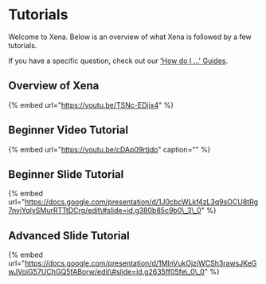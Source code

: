 # Tutorials

Welcome to Xena. Below is an overview of what Xena is followed by a few tutorials. 

If you have a specific question, check out our ['How do I ...' Guides](how-do-i/).

## Overview of Xena

{% embed url="https://youtu.be/TSNc-EDjix4" %}

## Beginner Video Tutorial

{% embed url="https://youtu.be/cDAp09rtjdo" caption="" %}

##  Beginner Slide Tutorial

{% embed url="https://docs.google.com/presentation/d/1J0cbcWLkf4zL3q9sOCU8tRg7nvjYqlySMurRTTtDCrg/edit\#slide=id.g380b85c9b0\_3\_0" %}

## Advanced Slide Tutorial

{% embed url="https://docs.google.com/presentation/d/1MlnVukOjzjWCSh3rawsJKeGwJVoiG57UChGQ5fABorw/edit\#slide=id.g2635ff05fe\_0\_0" %}

## 

